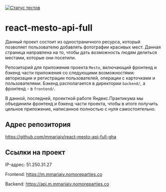 [![Статус тестов](../../actions/workflows/tests.yml/badge.svg)](../../actions/workflows/tests.yml)

# react-mesto-api-full

Данный проект состоит из одностраничного ресурса, который позволяет пользователю добавлять фотографии красивых мест. Данная страница направлена на то, чтобы дать возможность людям делиться местами, которые они посетили.

Репозиторий для приложения проекта `Mesto`, включающий фронтенд и бэкенд части приложения со следующими возможностями: авторизации и регистрации пользователей, операции с карточками и пользователями. Бэкенд располагается в директории `backend/`, а фронтенд - в `frontend/`. 
  
В данной, последней, проектной работе Яндекс.Практикума мы объединили фронтенд и бэкенд части проекта, чтобы в итоге получить цельное приложение, написанное полностью с нуля самостоятельно.

## Адрес репозитория

https://github.com/mmariaiv/react-mesto-api-full-gha

## Ссылки на проект

IP-адрес: 51.250.31.27

Frontend: https://m.mmariaiv.nomoreparties.co

Backend: https://api.m.mmariaiv.nomoreparties.co

